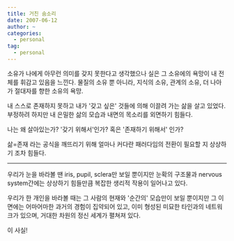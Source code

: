 ```yaml
---
title: 거친 숨소리
date: 2007-06-12
author: ~
categories:
  - personal
tag:
  - personal
---
```




소유가 나에게 아무런 의미를 갖지 못한다고 생각했으나 실은 그 소유에의 욕망이 내 전체를 휘감고 있음을 느낀다. 물질의 소유 뿐 아니라, 지식의 소유, 관계의 소유, 더 나아가 절대자를 향한 소유의 욕망.

내 스스로 존재하지 못하고 내가 '갖고 싶은' 것들에 의해 이끌려 가는 삶을 살고 있었다. 부정하려 하지만 내 은밀한 삶의 모습과 내면의 목소리를 외면하기 힘들다.

나는 왜 살아있는가? '갖기 위해서'인가? 혹은 '존재하기 위해서' 인가?

삶=존재 라는 공식을 깨뜨리기 위해 얼마나 커다란 패러다임의 전환이 필요할 지 상상하기 조차 힘들다.

----------

우리가 눈을 바라볼 땐 iris, pupil, sclera만 보일 뿐이지만 눈확의 구조물과 nervous system간에는 상상하기 힘들만큼 복잡한 생리적 작용이 일어나고 있다.

우리가 한 개인을 바라볼 때는 그 사람의 현재와 '순간의' 모습만이 보일 뿐이지만 그 이면에는 어마어마한 과거의 경험이 집약되어 있고, 이미 형성된 미묘한 타인과의 네트워크가 있으며, 거대한 차원의 정신 세계가 펼쳐져 있다.

이 사실!



 






